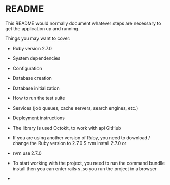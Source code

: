 # README

This README would normally document whatever steps are necessary to get the
application up and running.

Things you may want to cover:

* Ruby version 2.7.0

* System dependencies

* Configuration

* Database creation

* Database initialization

* How to run the test suite

* Services (job queues, cache servers, search engines, etc.)

* Deployment instructions

* The library is used  Octokit, to work with api GitHub

* If you are using another version of Ruby, you need to download / change the Ruby version to 2.7.0 $ rvm install 2.7.0 or
* rvm use 2.7.0

* To start working with the project, you need to run the command bundlle install then you can enter rails s ,so you run the project in a browser 
* 